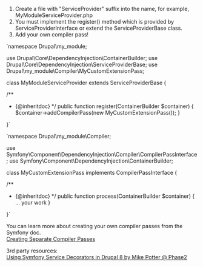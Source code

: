1. Create a file with "ServiceProvider" suffix into the name, for example, MyModuleServiceProvider.php
2. You must implement the register() method which is provided by ServiceProviderInterface or extend the ServiceProviderBase class.
3. Add your own compiler pass!

`namespace Drupal\my_module;

use Drupal\Core\DependencyInjection\ContainerBuilder;
use Drupal\Core\DependencyInjection\ServiceProviderBase;
use Drupal\my_module\Compiler\MyCustomExtensionPass;

class MyModuleServiceProvider extends ServiceProviderBase {

  /**
   * {@inheritdoc}
   */
  public function register(ContainerBuilder $container) {
    $container->addCompilerPass(new MyCustomExtensionPass());
  }

}`

`namespace Drupal\my_module\Compiler;

use Symfony\Component\DependencyInjection\Compiler\CompilerPassInterface;
use Symfony\Component\DependencyInjection\ContainerBuilder;

class MyCustomExtensionPass implements CompilerPassInterface {

  /**
   * {@inheritdoc}
   */
  public function process(ContainerBuilder $container) {
    ... your work
  }

}`

You can learn more about creating your own compiler passes from the Symfony doc.  
[Creating Separate Compiler Passes](https://symfony.com/doc/3.4/components/dependency%5Finjection/compilation.html#components-di-separate-compiler-passes "Creating Separate Compiler Passes")

3rd party resources:  
[Using Symfony Service Decorators in Drupal 8 by Mike Potter @ Phase2](https://www.phase2technology.com/blog/using-symfony-service)